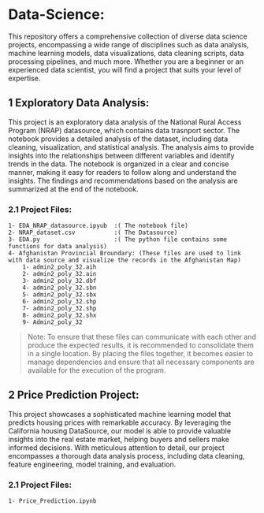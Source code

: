 # Data-Science:
This repository offers a comprehensive collection of diverse data science projects, encompassing a wide range of disciplines such as data analysis, machine learning models, data visualizations, data cleaning scripts, data processing pipelines, and much more. Whether you are a beginner or an experienced data scientist, you will find a project that suits your level of expertise.

## 1 Exploratory Data Analysis:
This project is an exploratory data analysis of the National Rural Access Program (NRAP) datasource, which contains data trasnport sector. The notebook provides a detailed analysis of the dataset, including data cleaning, visualization, and statistical analysis. The analysis aims to provide insights into the relationships between different variables and identify trends in the data. The notebook is organized in a clear and concise manner, making it easy for readers to follow along and understand the insights. The findings and recommendations based on the analysis are summarized at the end of the notebook.

### 2.1 Project Files:
    1- EDA_NRAP_datasource.ipyub  :( The notebook file)
    2- NRAP_dataset.csv           :( The Datasource)
    3- EDA.py                     :( The python file contains some functions for data analysis)
    4- Afghanistan Provincial Broundary: (These files are used to link with data source and visualize the records in the Afghanistan Map)
        1- admin2_poly_32.aih
        2- admin2_poly_32.ain
        3- admin2_poly_32.dbf
        4- admin2_poly_32.sbn
        5- admin2_poly_32.sbx
        6- admin2_poly_32.shp
        7- admin2_poly_32.shp
        8- admin2_poly_32.shx
        9- Admin2_poly_32
        
  > Note: To ensure that these files can communicate with each other and produce the expected results, it is recommended to consolidate them in a single location.
  > By placing the files together, it becomes easier to manage dependencies and ensure that all necessary components are available for the execution of the program.
        
        
  

## 2 Price Prediction Project:
This project showcases a sophisticated machine learning model that predicts housing prices with remarkable accuracy. By leveraging the California housing DataSource, our model is able to provide valuable insights into the real estate market, helping buyers and sellers make informed decisions. With meticulous attention to detail, our project encompasses a thorough data analysis process, including data cleaning, feature engineering, model training, and evaluation.
### 2.1 Project Files:
    1- Price_Prediction.ipynb




